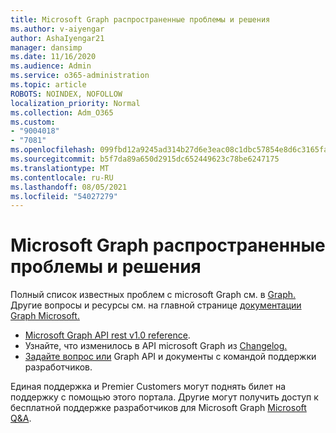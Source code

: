 ```yaml
---
title: Microsoft Graph распространенные проблемы и решения
ms.author: v-aiyengar
author: AshaIyengar21
manager: dansimp
ms.date: 11/16/2020
ms.audience: Admin
ms.service: o365-administration
ms.topic: article
ROBOTS: NOINDEX, NOFOLLOW
localization_priority: Normal
ms.collection: Adm_O365
ms.custom:
- "9004018"
- "7081"
ms.openlocfilehash: 099fbd12a9245ad314b27d6e3eac08c1dbc57854e8d6c3165fac81141d83bde6
ms.sourcegitcommit: b5f7da89a650d2915dc652449623c78be6247175
ms.translationtype: MT
ms.contentlocale: ru-RU
ms.lasthandoff: 08/05/2021
ms.locfileid: "54027279"
---
```

# <a name="microsoft-graph-common-issues-and-resolutions"></a>Microsoft Graph распространенные проблемы и решения

Полный список известных проблем с microsoft Graph см. в [Graph.](https://docs.microsoft.com/graph/known-issues) Другие вопросы и ресурсы см. на главной странице [документации Graph Microsoft.](https://docs.microsoft.com/graph/)

- [Microsoft Graph API rest v1.0 reference](https://docs.microsoft.com/graph/api/overview?toc=.%2Fref%2Ftoc.json&view=graph-rest-1.0).
- Узнайте, что изменилось в API microsoft Graph из [Changelog.](https://docs.microsoft.com/graph/changelog) 
- [Задайте вопрос или](https://aka.ms/GraphDeveloperSupport) Graph API и документы с командой поддержки разработчиков.

Единая поддержка и Premier Customers могут поднять билет на поддержку с помощью этого портала. Другие могут получить доступ к бесплатной поддержке разработчиков для Microsoft Graph [Microsoft Q&A](https://aka.ms/AskGraph).
